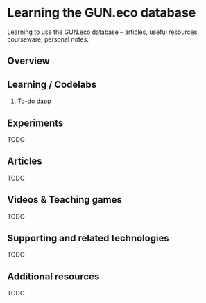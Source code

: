 # Learning the GUN.eco database

Learning to use the [GUN.eco](https://gun.eco) database – articles, useful resources, courseware, personal notes.

## Overview

## Learning / Codelabs

1. [To-do dapp](codelabs/1-todo-dapp/README.md)

## Experiments

TODO

## Articles

TODO

## Videos & Teaching games

TODO

## Supporting and related technologies

TODO

## Additional resources

TODO